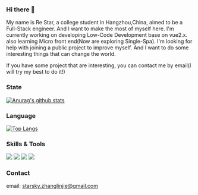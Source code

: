 ### Hi there 👋

My name is Re Star, a college student in Hangzhou,China, aimed to be a Full-Stack engineer. And I want to make the most of myself here. I'm currently working on developing Low-Code Development base on vue2.x. also learning  Micro front end(Now are exploring Single-Spa). I'm looking for help with joining a public project to improve myself. And I want to do some interesting things that can change the world. 

If you have some project that are interesting, you can contact me by email(I will try my best to do it!)

### State

[![Anurag's github stats](https://github-readme-stats.vercel.app/api?username=trueLoving&show_icons=true&theme=radical)](https://github.com/anuraghazra/github-readme-stats)

### Language

[![Top Langs](https://github-readme-stats.vercel.app/api/top-langs/?username=trueLoving&layout=compact)](https://github.com/anuraghazra/github-readme-stats)

### Skills & Tools
![](https://img.shields.io/badge/tools-vscode-informational?style=flat&logo=visual-studio-code&logoColor=white&color=2bbc8a)
![](https://img.shields.io/badge/tools-idea-informational?style=flat&logo=intellij-idea&logoColor=white&color=2bbc8a)
![](https://img.shields.io/badge/skills-vue-informational?style=flat&logo=Vue.js&logoColor=white&color=2bbc8a)
![](https://img.shields.io/badge/skills-node-informational?style=flat&logo=Node.js&logoColor=white&color=2bbc8a)

### Contact

email: starsky.zhanglinjie@gmail.com
